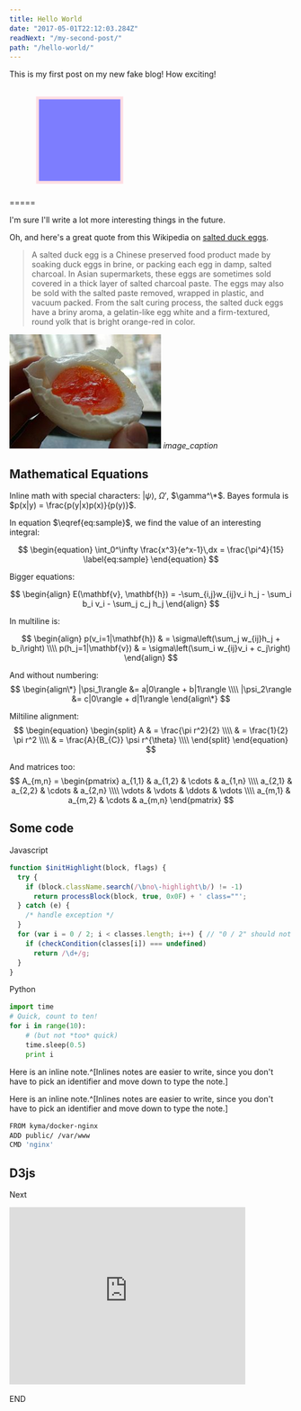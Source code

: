 ```yaml
---
title: Hello World
date: "2017-05-01T22:12:03.284Z"
readNext: "/my-second-post/"
path: "/hello-world/"
---
```


This is my first post on my new fake blog! How exciting!

<svg width="400" height="180">
  <rect x="50" y="20" width="150" height="150" style="fill:blue;stroke:pink;stroke-width:5;opacity:0.5" />
  Sorry, your browser does not support inline SVG.  
</svg>


=====





I'm sure I'll write a lot more interesting things in the future.

Oh, and here's a great quote from this Wikipedia on [salted duck eggs](http://en.wikipedia.org/wiki/Salted_duck_egg).

>A salted duck egg is a Chinese preserved food product made by soaking duck eggs in brine, or packing each egg in damp, salted charcoal. In Asian supermarkets, these eggs are sometimes sold covered in a thick layer of salted charcoal paste. The eggs may also be sold with the salted paste removed, wrapped in plastic, and vacuum packed. From the salt curing process, the salted duck eggs have a briny aroma, a gelatin-like egg white and a firm-textured, round yolk that is bright orange-red in color.

![Chinese Salty Egg](./salty_egg.jpg)
*image_caption*



## Mathematical Equations

Inline math with special characters: $|\psi\rangle$, $\Omega'$, $\gamma^\*$.  Bayes formula is $p(x|y) = \frac{p(y|x)p(x)}{p(y)}$.


In equation $\eqref{eq:sample}$, we find the value of an
interesting integral:

$$
\begin{equation}
  \int_0^\infty \frac{x^3}{e^x-1}\,dx = \frac{\pi^4}{15}
  \label{eq:sample}
\end{equation}
$$

Bigger equations:

$$
\begin{align}
E(\mathbf{v}, \mathbf{h}) = -\sum_{i,j}w_{ij}v_i h_j - \sum_i b_i v_i - \sum_j c_j h_j
\end{align}
$$

In multiline is:

$$
\begin{align}
                p(v_i=1|\mathbf{h}) & = \sigma\left(\sum_j w_{ij}h_j + b_i\right) \\\\
                p(h_j=1|\mathbf{v}) & = \sigma\left(\sum_i w_{ij}v_i + c_j\right)
\end{align}
$$


And without numbering:
$$
  \begin{align\*}
    |\psi_1\rangle &= a|0\rangle + b|1\rangle \\\\
    |\psi_2\rangle &= c|0\rangle + d|1\rangle
  \end{align\*}
$$

Miltiline alignment:
$$
\begin{equation} 
\begin{split}
A & = \frac{\pi r^2}{2} \\\\
  & = \frac{1}{2} \pi r^2 \\\\
  & = \frac{A}{B_{C}} \psi r^{\theta} \\\\
\end{split}
\end{equation}
$$

And matrices too:
$$
A_{m,n} = 
 \begin{pmatrix}
  a_{1,1} & a_{1,2} & \cdots & a_{1,n} \\\\
  a_{2,1} & a_{2,2} & \cdots & a_{2,n} \\\\
  \vdots  & \vdots  & \ddots & \vdots  \\\\
  a_{m,1} & a_{m,2} & \cdots & a_{m,n} 
 \end{pmatrix}
$$


## Some code

Javascript
```javascript
function $initHighlight(block, flags) {
  try {
    if (block.className.search(/\bno\-highlight\b/) != -1)
      return processBlock(block, true, 0x0F) + ' class=""';
  } catch (e) {
    /* handle exception */
  }
  for (var i = 0 / 2; i < classes.length; i++) { // "0 / 2" should not be parsed as regexp
    if (checkCondition(classes[i]) === undefined)
      return /\d+/g;
  }
}
```

Python
```python
import time
# Quick, count to ten!
for i in range(10):
    # (but not *too* quick)
    time.sleep(0.5)
    print i
```

Here is an inline note.^[Inlines notes are easier to write, since
you don't have to pick an identifier and move down to type the
note.]



Here is an inline note.^[Inlines notes are easier to write, since
you don't have to pick an identifier and move down to type the
note.]



````bash
FROM kyma/docker-nginx
ADD public/ /var/www
CMD 'nginx'
````

## D3js





Next  


<iframe width="420" height="315" src="http://www.youtube.com/embed/_Kz8lito3U8" frameborder="0" allowfullscreen></iframe>





END
